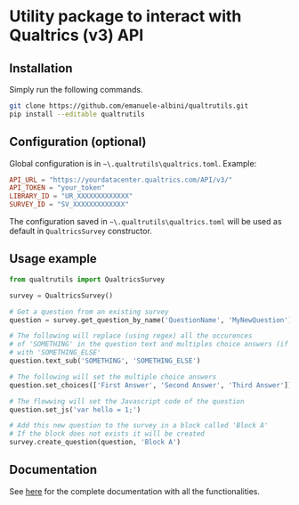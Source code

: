 # Utility package to interact with Qualtrics (v3) API

## Installation

Simply run the following commands.

```bash
git clone https://github.com/emanuele-albini/qualtrutils.git
pip install --editable qualtrutils
```

## Configuration (optional)

Global configuration is in `~\.qualtrutils\qualtrics.toml`. Example:

```toml
API_URL = "https://yourdatacenter.qualtrics.com/API/v3/"
API_TOKEN = "your_token"
LIBRARY_ID = "UR_XXXXXXXXXXXXX"
SURVEY_ID = "SV_XXXXXXXXXXXXX"
```

The configuration saved in `~\.qualtrutils\qualtrics.toml` will be used as default in `QualtricsSurvey` constructor.

## Usage example

```python
from qualtrutils import QualtricsSurvey

survey = QualtricsSurvey()

# Get a question from an existing survey
question = survey.get_question_by_name('QuestionName', 'MyNewQuestion')

# The following will replace (using regex) all the occurences
# of 'SOMETHING' in the question text and multiples choice answers (if any)
# with 'SOMETHING_ELSE'
question.text_sub('SOMETHING', 'SOMETHING_ELSE')

# The following will set the multiple choice answers
question.set_choices(['First Answer', 'Second Answer', 'Third Answer'])

# The flowwing will set the Javascript code of the question
question.set_js('var hello = 1;')

# Add this new question to the survey in a block called 'Block A'
# If the block does not exists it will be created
survey.create_question(question, 'Block A')
```

## Documentation

See [here](https://emanuele-albini.github.io/qualtrutils) for the complete documentation with all the functionalities.
